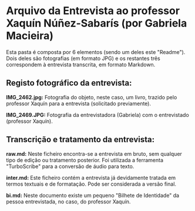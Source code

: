 # Arquivo da Entrevista ao professor Xaquín Núñez-Sabarís (por Gabriela Macieira)
<p>Esta pasta é composta por 6 elementos (sendo um deles este "Readme"). Dois deles são fotografias (em formato JPG) e os restantes três correspondem à entrevista transcrita, em formato Markdown.</p>

## Registo fotográfico da entrevista:
<strong>IMG_2462.jpg:</strong>
Fotografia do objeto, neste caso, um livro, trazido pelo professor Xaquín para a entrevista (solicitado previamente).

<strong>IMG_2469.JPG:</strong>
Fotografia da entrevistadora (Gabriela) com o entrevistado (professor Xaquín).

## Transcrição e tratamento da entrevista:
<strong>raw.md:</strong>
Neste ficheiro encontra-se a entrevista em bruto, sem qualquer tipo de edição ou tratamento posterior. Foi utilizada a ferramenta "TurboScribe" para a conversão de áudio para texto.

<strong>inter.md:</strong>
Este ficheiro contém a entrevista já devidamente tratada em termos textuais e de formatação. Pode ser considerada a versão final.

<strong>bi.md:</strong>
Neste documento existe um pequeno "Bilhete de Identidade" da pessoa entrevistada, no caso, do professor Xaquín. 
